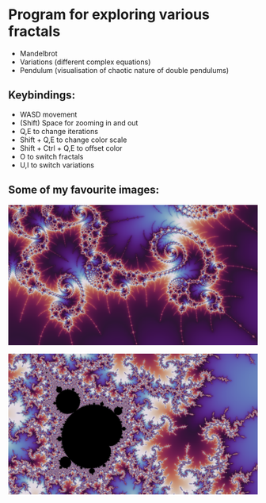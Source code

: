 <h1>Program for exploring various fractals</h1>
<ul>
  <li>Mandelbrot</li>
  <li>Variations (different complex equations)</li>
  <li>Pendulum (visualisation of chaotic nature of double pendulums)</li>
</ul>


<h2>Keybindings:</h2>
<ul>
  <li>WASD movement</li>
  <li>(Shift) Space for zooming in and out</li>
  <li>Q,E to change iterations</li>
  <li>Shift + Q,E to change color scale</li>
  <li>Shift + Ctrl + Q,E to offset color</li>
  <li>O to switch fractals</li>
  <li>U,I to switch variations</li>
</ul>

<h2>Some of my favourite images:</h2>

<img src="https://github.com/William-Kenyon/Fractal_Explorer/blob/main/images/dark.png" alt="Swirls"></img>

<img src="https://github.com/William-Kenyon/Fractal_Explorer/blob/main/images/mishapen.png" alt="Minibrot"></img>

